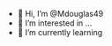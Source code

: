 - 👋 Hi, I’m @Mdouglas49
- 👀 I’m interested in ...
- 🌱 I’m currently learning 
<!---
Mdouglas49/Mdouglas49 is a ✨ special ✨ repository because its `README.md` (this file) appears on your GitHub profile.
You can click the Preview link to take a look at your changes.
--->
